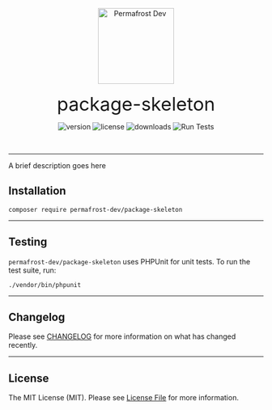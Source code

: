 <p align="center">
<img src="https://static.permafrost.dev/images/permafrost-logo-02.png" alt="Permafrost Dev" height="150" style="block">
<br><br>
<span style="font-size:2.3rem">package-skeleton</span>
</p>

<p align="center">
<img src="https://img.shields.io/packagist/v/permafrost-dev/package-skeleton" alt="version"/> <img src="https://img.shields.io/packagist/l/permafrost-dev/package-skeleton" alt="license"/> <img src="https://img.shields.io/packagist/dt/permafrost-dev/package-skeleton" alt="downloads"/> <img src="https://img.shields.io/github/workflow/status/permafrost-dev/package-skeleton/Run%20Tests/main" alt="Run Tests"/>
</p>

<br>

---

A brief description goes here

## Installation

`composer require permafrost-dev/package-skeleton`

---

## Testing

`permafrost-dev/package-skeleton` uses PHPUnit for unit tests.  To run the test suite, run:

`./vendor/bin/phpunit`

---

## Changelog

Please see [CHANGELOG](CHANGELOG.md) for more information on what has changed recently.

---

## License

The MIT License (MIT). Please see [License File](LICENSE) for more information.
